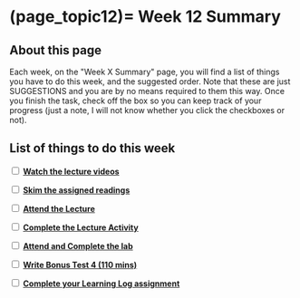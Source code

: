 (page_topic12)=
Week 12 Summary
=======================

## About this page

Each week, on the "Week X Summary" page, you will find a list of things you have to do this week, and the suggested order. 
Note that these are just SUGGESTIONS and you are by no means required to them this way. 
Once you finish the task, check off the box so you can keep track of your progress (just a note, I will not know whether you click the checkboxes or not).

## List of things to do this week

<label><input type="checkbox" id="week12_task1" class="box"> [**Watch the lecture videos**](./videos.md)</input></label>

<label><input type="checkbox" id="week12_task2" class="box"> [**Skim the assigned readings**](./readings.md)</input></label>

<label><input type="checkbox" id="week12_task3" class="box"> [**Attend the Lecture**](./lecture.ipynb) </input></label>

<label><input type="checkbox" id="week12_task4" class="box"> [**Complete the Lecture Activity**](../activities) </input></label>

<label><input type="checkbox" id="week12_task5" class="box"> [**Attend and Complete the lab**](./lab.md) </input></label>

<label><input type="checkbox" id="week12_task11" class="box"> [**Write Bonus Test 4 (110 mins)**](./test.md) </input></label>

<label><input type="checkbox" id="week12_task7" class="box"> [**Complete your Learning Log assignment**](./learninglog) </input></label>